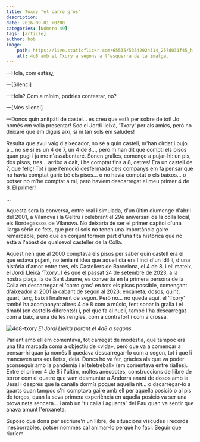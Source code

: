 ```yaml
---
title: Toxry "el carro gros"
description:
date: 2016-09-01 +0200
categories: [Número 49]
tags: [article]
author: bob
image:
    path: https://live.staticflickr.com/65535/53342924314_257d031f45_h.jpg
    alt: 4d8 amb el Txory a segons a l'esquerra de la imatge.
---
```

—Hola, com estàs¿

—[Silenci]

—Hola? Com a mínim, podries contestar, no?

—[Més silenci]

—Doncs quin anitpàti de castel... es creu que està per sobre de tot! Jo només em volia presentar! Soc el Jordi lleixà, 'Txory' per als amics, però no deixaré que em diguis així, si ni tan sols em saludes!

Resulta que avui vaig d'aixecador, no sé a quin castell, m'han cirdat i pujo a... no sé si és un 4 de 7, un 4 de 8..., però m'han dit que compti els pisos quan pugi i ja me n'assabentaré. Sonen gralles, començo a pujar-hi: un pis, dos pisos, tres... arribo a dalt, i he comptat fins a 8, ostres! Era un castell de 7, que feliç! Tot i que l'emoció desfermada dels companys em fa pensar que no havia comptat garie bé els pisos... o no havia comptat o els baixos... o potser no m'he comptat a mi, però havíem descarregat el meu primer 4 de 8. El primer!

...

Aquesta sera la conversa, entre real i simulada, d'un últim diumenge d'abril del 2001, a Vilanova i la Geltrú i celebrant el 29è aniversari de la colla local, els Bordegassos de Vilanova. No deixaria de ser el primer capítol d'una llarga sèrie de fets, que per si sols no tenen una importància gaire remarcable, però que en conjunt formen part d'una fita històrica que no està a l'abast de qualsevol casteller de la Colla.

Aquest nen que al 2000 comptava els pisos per saber quin castell era el que estava pujant, no tenia ni idea que aquell dia era l'inci d'un idil·li, d'una història d'amor entre tres, els Castellers de Barcelona, el 4 de 8, i ell mateix, el Jordi Lleixà 'Txory'. I és que el passat 24 de setembre de 2023, a la nostra plaça, la de Sant Jaume, es convertia en la primera persona de la Colla en descarregar el 'carro gros' en tots els pisos possible, començant d'aixeador al 2001 ia cabant de segon al 2023: enxaneta, dosos, quint, quart, terç, baix i finalment de segon. Però no... no queda aquí, el 'Txory' també ha acompanyat altres 4 de 8 com a músic, fent sonar la gralla i el timabl (en castells diferents!) i, pel que fa al nucli, també l'ha descarregat com a baix, a una de les rengles, com a contrafort i com a crossa.

![4d8-txory](https://live.staticflickr.com/65535/53342821443_57db222d0a_c.jpg)
_El Jordi Lleixà parant el 4d8 a segons._

Parlant amb ell em comentava, tot carregat de modèstia, que tampoc era una fita marcada coma a objectiu de «vida», però que va a començar a pensar-hi quan ja només li quedava descarregar-lo com a segon, tot i que li mancaven uns «quilets», deia. Doncs ho va fer, gràcies als que va poder aconseguir amb la pandèmia i el teletreball» (em comentava entre rialles). Entre el primer 4 de 8 i l'últim, moltes anècdotes, construccions de llibre de terror com el quatre que vam desmuntar a Andorra anant de dosos amb la Jessi i després que la canalla dormís poquet aquella nit... o dscarregar-lo a quarts quan tampoc s'hi comptava gaire amb ell per aquella posició o al pis de terços, quan la seva primera experiència en aquella posició va ser una prova neta sencera... i amb un 'tu calla i aguanta' del Pau quan va sentir que anava amunt l'enxaneta.

Suposo que dona per escriure'n un llibre, de situacions viscudes i records inesborrables, potser nommés cal animar-lo perquè ho faci. Seguir que riuríem.